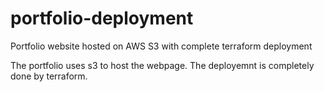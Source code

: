 # portfolio-deployment
Portfolio website hosted on AWS S3 with complete terraform deployment

The portfolio uses s3 to host the webpage. The deployemnt is completely done by terraform.
